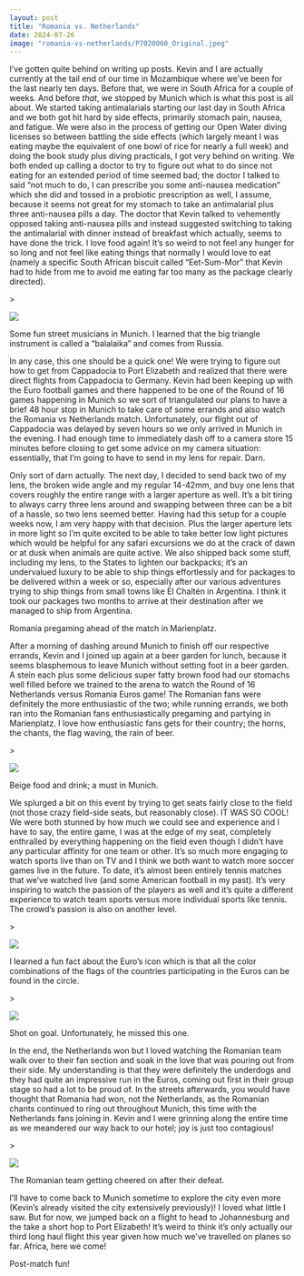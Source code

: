 ```yaml
---
layout: post
title: "Romania vs. Netherlands"
date: 2024-07-26
image: "romania-vs-netherlands/P7020060_Original.jpeg"
---
```


I’ve gotten quite behind on writing up posts. Kevin and I are actually currently at the tail end of our time in Mozambique where we’ve been for the last nearly ten days. Before that, we were in South Africa for a couple of weeks. And before _that_, we stopped by Munich which is what this post is all about. We started taking antimalarials starting our last day in South Africa and we both got hit hard by side effects, primarily stomach pain, nausea, and fatigue. We were also in the process of getting our Open Water diving licenses so between battling the side effects (which largely meant I was eating maybe the equivalent of one bowl of rice for nearly a full week) and doing the book study plus diving practicals, I got very behind on writing. We both ended up calling a doctor to try to figure out what to do since not eating for an extended period of time seemed bad; the doctor I talked to said “not much to do, I can prescribe you some anti-nausea medication” which she did and tossed in a probiotic prescription as well, I assume, because it seems not great for my stomach to take an antimalarial plus three anti-nausea pills a day. The doctor that Kevin talked to vehemently opposed taking anti-nausea pills and instead suggested switching to taking the antimalarial with dinner instead of breakfast which actually, seems to have done the trick. I love food again! It’s so weird to not feel any hunger for so long and not feel like eating things that normally I would love to eat (namely a specific South African biscuit called “Eet-Sum-Mor” that Kevin had to hide from me to avoid me eating far too many as the package clearly directed).

\>

![](assets/img/romania-vs-netherlands/PXL_20240702_191544184_Original.jpeg)

<figcaption>

Some fun street musicians in Munich. I learned that the big triangle instrument is called a “balalaika” and comes from Russia.

</figcaption>

In any case, this one should be a quick one! We were trying to figure out how to get from Cappadocia to Port Elizabeth and realized that there were direct flights from Cappadocia to Germany. Kevin had been keeping up with the Euro football games and there happened to be one of the Round of 16 games happening in Munich so we sort of triangulated our plans to have a brief 48 hour stop in Munich to take care of some errands and also watch the Romania vs Netherlands match. Unfortunately, our flight out of Cappadocia was delayed by seven hours so we only arrived in Munich in the evening. I had enough time to immediately dash off to a camera store 15 minutes before closing to get some advice on my camera situation: essentially, that I’m going to have to send in my lens for repair. Darn.

Only sort of darn actually. The next day, I decided to send back two of my lens, the broken wide angle and my regular 14-42mm, and buy one lens that covers roughly the entire range with a larger aperture as well. It’s a bit tiring to always carry three lens around and swapping between three can be a bit of a hassle, so two lens seemed better. Having had this setup for a couple weeks now, I am very happy with that decision. Plus the larger aperture lets in more light so I’m quite excited to be able to take better low light pictures which would be helpful for any safari excursions we do at the crack of dawn or at dusk when animals are quite active. We also shipped back some stuff, including my lens, to the States to lighten our backpacks; it’s an undervalued luxury to be able to ship things effortlessly and for packages to be delivered within a week or so, especially after our various adventures trying to ship things from small towns like El Chaltén in Argentina. I think it took our packages two months to arrive at their destination after we managed to ship from Argentina.

Romania pregaming ahead of the match in Marienplatz.

After a morning of dashing around Munich to finish off our respective errands, Kevin and I joined up again at a beer garden for lunch, because it seems blasphemous to leave Munich without setting foot in a beer garden. A stein each plus some delicious super fatty brown food had our stomachs well filled before we trained to the arena to watch the Round of 16 Netherlands versus Romania Euros game! The Romanian fans were definitely the more enthusiastic of the two; while running errands, we both ran into the Romanian fans enthusiastically pregaming and partying in Marienplatz. I love how enthusiastic fans gets for their country; the horns, the chants, the flag waving, the rain of beer.

\>

![](assets/img/romania-vs-netherlands/PXL_20240702_120544211_Original.jpeg)

<figcaption>

Beige food and drink; a must in Munich.

</figcaption>

We splurged a bit on this event by trying to get seats fairly close to the field (not those crazy field-side seats, but reasonably close). IT WAS SO COOL! We were both stunned by how much we could see and experience and I have to say, the entire game, I was at the edge of my seat, completely enthralled by everything happening on the field even though I didn’t have any particular affinity for one team or other. It’s so much more engaging to watch sports live than on TV and I think we both want to watch more soccer games live in the future. To date, it’s almost been entirely tennis matches that we’ve watched live (and some American football in my past). It’s very inspiring to watch the passion of the players as well and it’s quite a different experience to watch team sports versus more individual sports like tennis. The crowd’s passion is also on another level.

\>

![](assets/img/romania-vs-netherlands/P7020037_Original.jpeg)

<figcaption>

I learned a fun fact about the Euro’s icon which is that all the color combinations of the flags of the countries participating in the Euros can be found in the circle.

</figcaption>

\>

![](assets/img/romania-vs-netherlands/P7020069_Original.jpeg)

<figcaption>

Shot on goal. Unfortunately, he missed this one.

</figcaption>

In the end, the Netherlands won but I loved watching the Romanian team walk over to their fan section and soak in the love that was pouring out from their side. My understanding is that they were definitely the underdogs and they had quite an impressive run in the Euros, coming out first in their group stage so had a lot to be proud of. In the streets afterwards, you would have thought that Romania had won, not the Netherlands, as the Romanian chants continued to ring out throughout Munich, this time with the Netherlands fans joining in. Kevin and I were grinning along the entire time as we meandered our way back to our hotel; joy is just too contagious!

\>

![](assets/img/romania-vs-netherlands/PXL_20240702_175742478_Original.jpeg)

<figcaption>

The Romanian team getting cheered on after their defeat.

</figcaption>

I’ll have to come back to Munich sometime to explore the city even more (Kevin’s already visited the city extensively previously)! I loved what little I saw. But for now, we jumped back on a flight to head to Johannesburg and the take a short hop to Port Elizabeth! It’s weird to think it’s only actually our third long haul flight this year given how much we’ve travelled on planes so far. Africa, here we come!

Post-match fun!
